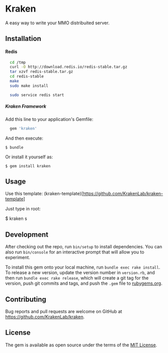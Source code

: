 # Kraken

A easy way to write your MMO distribuited server.

## Installation

#### Redis

```bash
  cd /tmp
  curl -O http://download.redis.io/redis-stable.tar.gz
  tar xzvf redis-stable.tar.gz
  cd redis-stable
  make
  sudo make install

  sudo service redis start
```

##### Kraken Framework

Add this line to your application's Gemfile:

```ruby
  gem 'kraken'
```

And then execute:

    $ bundle

Or install it yourself as:

    $ gem install kraken

## Usage

Use this template: (kraken-template)[https://github.com/KrakenLab/kraken-template]

Just type in root:

  $ kraken s


## Development

After checking out the repo, run `bin/setup` to install dependencies. You can also run `bin/console` for an interactive prompt that will allow you to experiment.

To install this gem onto your local machine, run `bundle exec rake install`. To release a new version, update the version number in `version.rb`, and then run `bundle exec rake release`, which will create a git tag for the version, push git commits and tags, and push the `.gem` file to [rubygems.org](https://rubygems.org).

## Contributing

Bug reports and pull requests are welcome on GitHub at https://github.com/KrakenLab/kraken.

## License

The gem is available as open source under the terms of the [MIT License](http://opensource.org/licenses/MIT).
